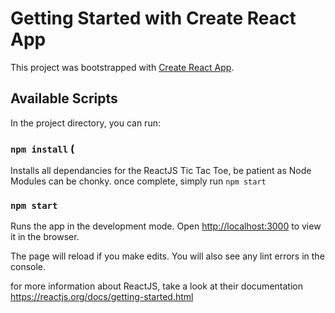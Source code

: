 # Getting Started with Create React App

This project was bootstrapped with [Create React App](https://github.com/facebook/create-react-app).

## Available Scripts
In the project directory, you can run:

### `npm install` (
Installs all dependancies for the ReactJS Tic Tac Toe, be patient as Node Modules can be chonky.
once complete, simply run `npm start`

### `npm start`

Runs the app in the development mode.
Open [http://localhost:3000](http://localhost:3000) to view it in the browser.

The page will reload if you make edits.
You will also see any lint errors in the console.

for more information about ReactJS, take a look at their documentation
https://reactjs.org/docs/getting-started.html
